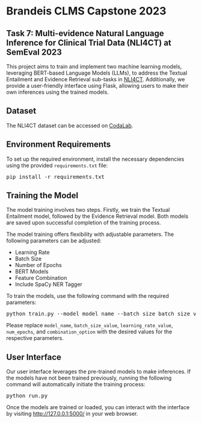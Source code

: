 
# Brandeis CLMS Capstone 2023
## Task 7: Multi-evidence Natural Language Inference for Clinical Trial Data (NLI4CT) at SemEval 2023

This project aims to train and implement two machine learning models, leveraging BERT-based Language Models (LLMs), to address the Textual Entailment and Evidence Retrieval sub-tasks in [NLI4CT](https://sites.google.com/view/nli4ct/home?authuser=0). Additionally, we provide a user-friendly interface using Flask, allowing users to make their own inferences using the trained models.

## Dataset

The NLI4CT dataset can be accessed on [CodaLab](https://codalab.lisn.upsaclay.fr/competitions/8937#learn_the_details-dataset).

## Environment Requirements

To set up the required environment, install the necessary dependencies using the provided `requirements.txt` file:

<pre>
pip install -r requirements.txt
</pre>

## Training the Model

The model training involves two steps. Firstly, we train the Textual Entailment model, followed by the Evidence Retrieval model. Both models are saved upon successful completion of the training process.

The model training offers flexibility with adjustable parameters. The following parameters can be adjusted:

- Learning Rate
- Batch Size
- Number of Epochs
- BERT Models
- Feature Combination
- Include SpaCy NER Tagger

To train the models, use the following command with the required parameters:
<pre>
python train.py --model model_name --batch_size batch_size_value --lr learning_rate_value --epoch num_epochs --mode combination_option --ner
</pre>

Please replace `model_name`, `batch_size_value`, `learning_rate_value`, `num_epochs`, and `combination_option` with the desired values for the respective parameters.

## User Interface

Our user interface leverages the pre-trained models to make inferences. If the models have not been trained previously, running the following command will automatically initiate the training process:
<pre>
python run.py
</pre>

Once the models are trained or loaded, you can interact with the interface by visiting http://127.0.0.1:5000/ in your web browser.
